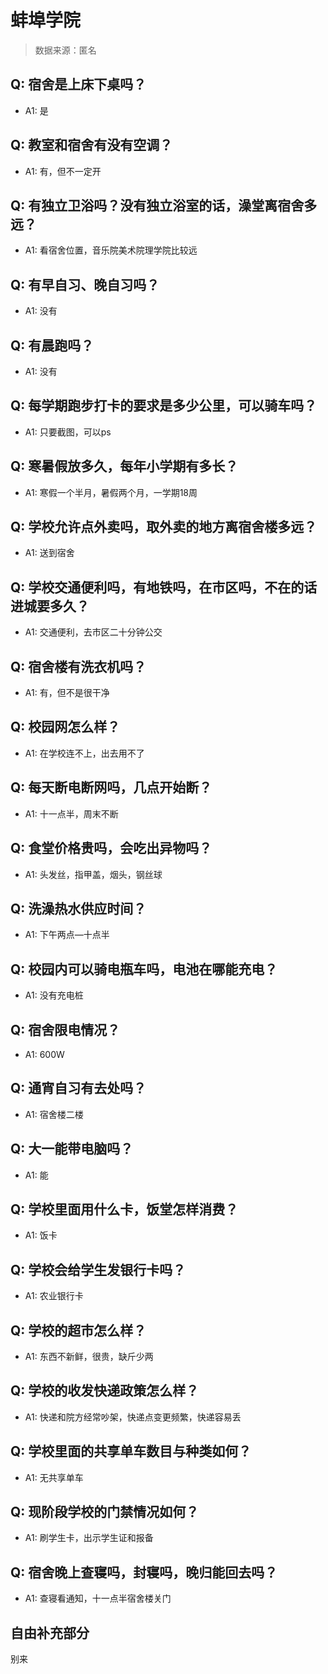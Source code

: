 # 蚌埠学院

> 数据来源：匿名

## Q: 宿舍是上床下桌吗？

- A1: 是

## Q: 教室和宿舍有没有空调？

- A1: 有，但不一定开

## Q: 有独立卫浴吗？没有独立浴室的话，澡堂离宿舍多远？

- A1: 看宿舍位置，音乐院美术院理学院比较远

## Q: 有早自习、晚自习吗？

- A1: 没有

## Q: 有晨跑吗？

- A1: 没有

## Q: 每学期跑步打卡的要求是多少公里，可以骑车吗？

- A1: 只要截图，可以ps

## Q: 寒暑假放多久，每年小学期有多长？

- A1: 寒假一个半月，暑假两个月，一学期18周

## Q: 学校允许点外卖吗，取外卖的地方离宿舍楼多远？

- A1: 送到宿舍

## Q: 学校交通便利吗，有地铁吗，在市区吗，不在的话进城要多久？

- A1: 交通便利，去市区二十分钟公交

## Q: 宿舍楼有洗衣机吗？

- A1: 有，但不是很干净

## Q: 校园网怎么样？

- A1: 在学校连不上，出去用不了

## Q: 每天断电断网吗，几点开始断？

- A1: 十一点半，周末不断

## Q: 食堂价格贵吗，会吃出异物吗？

- A1: 头发丝，指甲盖，烟头，钢丝球

## Q: 洗澡热水供应时间？

- A1: 下午两点—十点半

## Q: 校园内可以骑电瓶车吗，电池在哪能充电？

- A1: 没有充电桩

## Q: 宿舍限电情况？

- A1: 600W

## Q: 通宵自习有去处吗？

- A1: 宿舍楼二楼

## Q: 大一能带电脑吗？

- A1: 能

## Q: 学校里面用什么卡，饭堂怎样消费？

- A1: 饭卡

## Q: 学校会给学生发银行卡吗？

- A1: 农业银行卡

## Q: 学校的超市怎么样？

- A1: 东西不新鲜，很贵，缺斤少两

## Q: 学校的收发快递政策怎么样？

- A1: 快递和院方经常吵架，快递点变更频繁，快递容易丢

## Q: 学校里面的共享单车数目与种类如何？

- A1: 无共享单车

## Q: 现阶段学校的门禁情况如何？

- A1: 刷学生卡，出示学生证和报备

## Q: 宿舍晚上查寝吗，封寝吗，晚归能回去吗？

- A1: 查寝看通知，十一点半宿舍楼关门

## 自由补充部分

别来